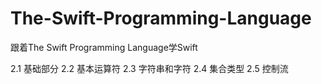 # The-Swift-Programming-Language
跟着The Swift Programming Language学Swift


2.1 基础部分
2.2 基本运算符
2.3 字符串和字符
2.4 集合类型
2.5 控制流
